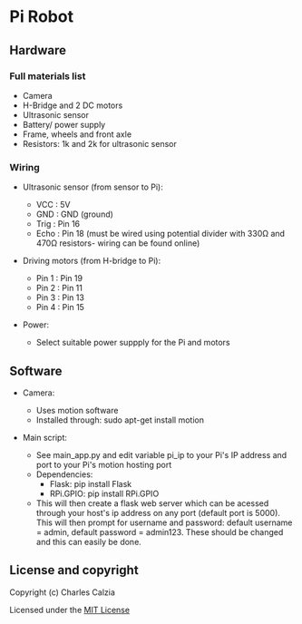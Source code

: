 # Pi Robot

## Hardware 

### Full materials list 

* Camera
* H-Bridge and 2 DC motors 
* Ultrasonic sensor 
* Battery/ power supply 
* Frame, wheels and front axle  
* Resistors: 1k and 2k for ultrasonic sensor

### Wiring
* Ultrasonic sensor (from sensor to Pi):
  * VCC : 5V 
  * GND : GND (ground) 
  * Trig : Pin 16 
  * Echo : Pin 18  (must be wired using potential divider with 330Ω and 470Ω resistors- wiring can be found online)

* Driving motors (from H-bridge to Pi):
  * Pin 1 : Pin 19
  * Pin 2 : Pin 11
  * Pin 3 : Pin 13
  * Pin 4 : Pin 15

* Power:
  * Select suitable power suppply for the Pi and motors
 
## Software

* Camera:
  * Uses motion software
  * Installed through: sudo apt-get install motion
 
* Main script:
  * See main_app.py and edit variable pi_ip to your Pi's IP address and port to your Pi's motion hosting port
  * Dependencies:
    * Flask: pip install Flask
    * RPi.GPIO: pip install RPi.GPIO
  * This will then create a flask web server which can be acessed through your host's ip address on any port (default port is 5000). This will then prompt for username and password: default username = admin, default password = admin123. These should be changed and this can easily be done.

## License and copyright

Copyright (c) Charles Calzia

Licensed under the [MIT License](LICENSE)
